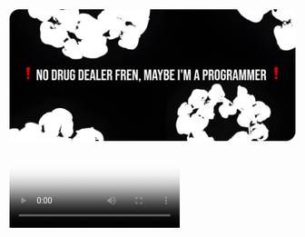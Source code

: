 <div>
    <img src='/Group.png'>
    <video src="48813817b031b08cf9f1fecb3b6155f3.mp4" autoplay poster="posterimage.jpg">

</div>

